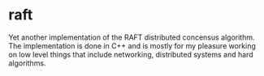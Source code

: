 # raft
Yet another implementation of the RAFT distributed concensus algorithm.
The implementation is done in C++ and is mostly for my pleasure working on low level things 
that include networking, distributed systems and hard algorithms.
